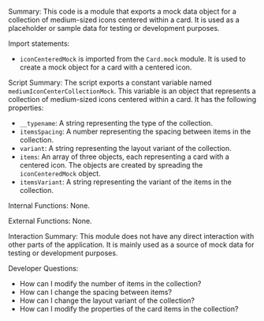 Summary:
This code is a module that exports a mock data object for a collection of medium-sized icons centered within a card. It is used as a placeholder or sample data for testing or development purposes.

Import statements:
- `iconCenteredMock` is imported from the `Card.mock` module. It is used to create a mock object for a card with a centered icon.

Script Summary:
The script exports a constant variable named `mediumIconCenterCollectionMock`. This variable is an object that represents a collection of medium-sized icons centered within a card. It has the following properties:
- `__typename`: A string representing the type of the collection.
- `itemsSpacing`: A number representing the spacing between items in the collection.
- `variant`: A string representing the layout variant of the collection.
- `items`: An array of three objects, each representing a card with a centered icon. The objects are created by spreading the `iconCenteredMock` object.
- `itemsVariant`: A string representing the variant of the items in the collection.

Internal Functions:
None.

External Functions:
None.

Interaction Summary:
This module does not have any direct interaction with other parts of the application. It is mainly used as a source of mock data for testing or development purposes.

Developer Questions:
- How can I modify the number of items in the collection?
- How can I change the spacing between items?
- How can I change the layout variant of the collection?
- How can I modify the properties of the card items in the collection?